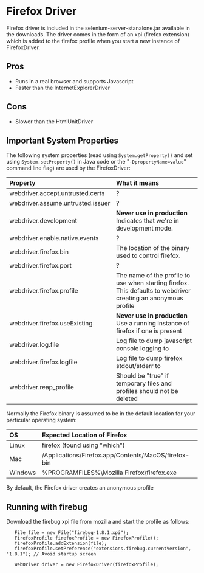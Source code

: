 # Firefox Driver

Firefox driver is included in the selenium-server-stanalone.jar available in the downloads. The driver comes in the form of an xpi (firefox extension) which is added to the firefox profile when you start a new instance of FirefoxDriver.

## Pros

  * Runs in a real browser and supports Javascript
  * Faster than the InternetExplorerDriver

## Cons

  * Slower than the HtmlUnitDriver


## Important System Properties

The following system properties (read using `System.getProperty()` and set using `System.setProperty()` in Java code or the "`-DpropertyName=value`" command line flag) are used by the FirefoxDriver:

| **Property** | **What it means** |
|:-------------|:------------------|
| webdriver.accept.untrusted.certs | ?                 |
| webdriver.assume.untrusted.issuer | ?                 |
| webdriver.development | **Never use in production** Indicates that we're in development mode. |
| webdriver.enable.native.events | ?                 |
| webdriver.firefox.bin | The location of the binary used to control firefox. |
| webdriver.firefox.port | ?                 |
| webdriver.firefox.profile | The name of the profile to use when starting firefox. This defaults to webdriver creating an anonymous profile |
| webdriver.firefox.useExisting | **Never use in production** Use a running instance of firefox if one is present |
| webdriver.log.file | Log file to dump javascript console logging to |
| webdriver.firefox.logfile | Log file to dump firefox stdout/stderr to |
| webdriver.reap\_profile | Should be "true" if temporary files and profiles should not be deleted |

Normally the Firefox binary is assumed to be in the default location for your particular operating system:

| **OS** | **Expected Location of Firefox** |
|:-------|:---------------------------------|
| Linux  | firefox (found using "which")    |
| Mac    | /Applications/Firefox.app/Contents/MacOS/firefox-bin |
| Windows | %PROGRAMFILES%\Mozilla Firefox\firefox.exe |

By default, the Firefox driver creates an anonymous profile

## Running with firebug

Download the firebug xpi file from mozilla and start the profile as follows:
```
   File file = new File("firebug-1.8.1.xpi");
   FirefoxProfile firefoxProfile = new FirefoxProfile();
   firefoxProfile.addExtension(file);
   firefoxProfile.setPreference("extensions.firebug.currentVersion", "1.8.1"); // Avoid startup screen

   WebDriver driver = new FirefoxDriver(firefoxProfile);
```
